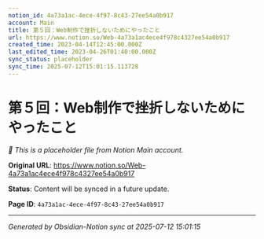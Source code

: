 ```yaml
---
notion_id: 4a73a1ac-4ece-4f97-8c43-27ee54a0b917
account: Main
title: 第５回：Web制作で挫折しないためにやったこと
url: https://www.notion.so/Web-4a73a1ac4ece4f978c4327ee54a0b917
created_time: 2023-04-14T12:45:00.000Z
last_edited_time: 2023-04-26T01:40:00.000Z
sync_status: placeholder
sync_time: 2025-07-12T15:01:15.113728
---
```


# 第５回：Web制作で挫折しないためにやったこと

*🔄 This is a placeholder file from Notion Main account.*

**Original URL**: https://www.notion.so/Web-4a73a1ac4ece4f978c4327ee54a0b917

**Status**: Content will be synced in a future update.

**Page ID**: `4a73a1ac-4ece-4f97-8c43-27ee54a0b917`

---

*Generated by Obsidian-Notion sync at 2025-07-12 15:01:15*
